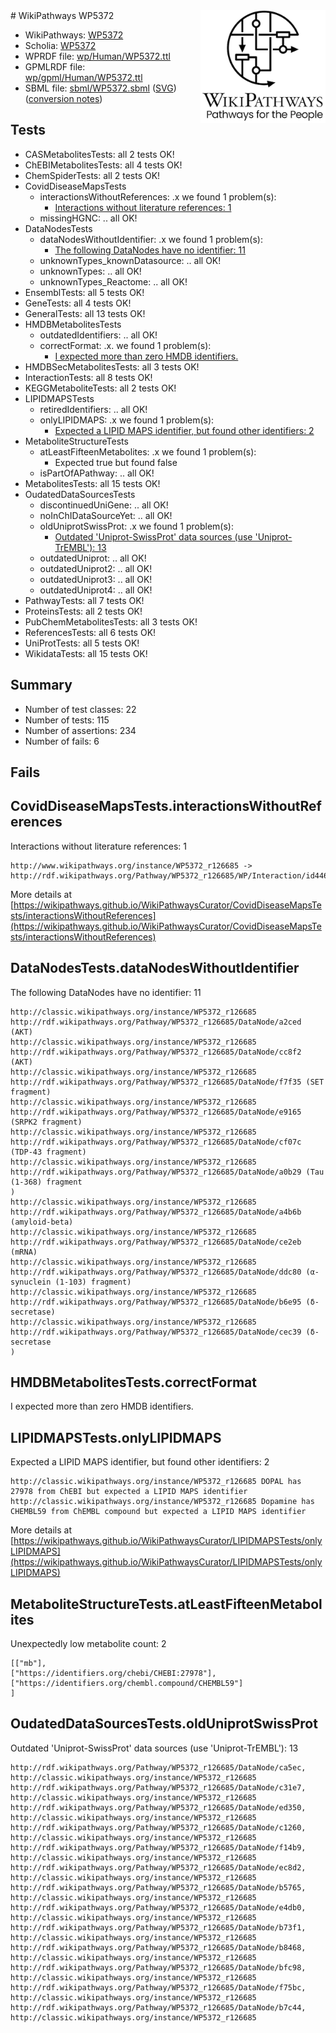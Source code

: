 <img style="float: right; width: 200px" src="../logo.png" />
# WikiPathways WP5372

* WikiPathways: [WP5372](https://identifiers.org/wikipathways:WP5372)
* Scholia: [WP5372](https://scholia.toolforge.org/wikipathways/WP5372)
* WPRDF file: [wp/Human/WP5372.ttl](../wp/Human/WP5372.ttl)
* GPMLRDF file: [wp/gpml/Human/WP5372.ttl](../wp/gpml/Human/WP5372.ttl)
* SBML file: [sbml/WP5372.sbml](../sbml/WP5372.sbml) ([SVG](../sbml/WP5372.svg)) ([conversion notes](../sbml/WP5372.txt))

## Tests
* CASMetabolitesTests: all 2 tests OK!
* ChEBIMetabolitesTests: all 4 tests OK!
* ChemSpiderTests: all 2 tests OK!
* CovidDiseaseMapsTests
    * interactionsWithoutReferences: .x we found 1 problem(s):
        * [Interactions without literature references: 1](#2e29592f)
    * missingHGNC: .. all OK!
* DataNodesTests
    * dataNodesWithoutIdentifier: .x we found 1 problem(s):
        * [The following DataNodes have no identifier: 11](#8792c491)
    * unknownTypes_knownDatasource: .. all OK!
    * unknownTypes: .. all OK!
    * unknownTypes_Reactome: .. all OK!
* EnsemblTests: all 5 tests OK!
* GeneTests: all 4 tests OK!
* GeneralTests: all 13 tests OK!
* HMDBMetabolitesTests
    * outdatedIdentifiers: .. all OK!
    * correctFormat: .x. we found 1 problem(s):
        * [I expected more than zero HMDB identifiers.](#ad154c1e)
* HMDBSecMetabolitesTests: all 3 tests OK!
* InteractionTests: all 8 tests OK!
* KEGGMetaboliteTests: all 2 tests OK!
* LIPIDMAPSTests
    * retiredIdentifiers: .. all OK!
    * onlyLIPIDMAPS: .x we found 1 problem(s):
        * [Expected a LIPID MAPS identifier, but found other identifiers: 2](#48cc60b9)
* MetaboliteStructureTests
    * atLeastFifteenMetabolites: .x we found 1 problem(s):
        * Expected true but found false
    * isPartOfAPathway: .. all OK!
* MetabolitesTests: all 15 tests OK!
* OudatedDataSourcesTests
    * discontinuedUniGene: .. all OK!
    * noInChIDataSourceYet: .. all OK!
    * oldUniprotSwissProt: .x we found 1 problem(s):
        * [Outdated 'Uniprot-SwissProt' data sources (use 'Uniprot-TrEMBL'): 13](#b03aa68d)
    * outdatedUniprot: .. all OK!
    * outdatedUniprot2: .. all OK!
    * outdatedUniprot3: .. all OK!
    * outdatedUniprot4: .. all OK!
* PathwayTests: all 7 tests OK!
* ProteinsTests: all 2 tests OK!
* PubChemMetabolitesTests: all 3 tests OK!
* ReferencesTests: all 6 tests OK!
* UniProtTests: all 5 tests OK!
* WikidataTests: all 15 tests OK!


## Summary

* Number of test classes: 22
* Number of tests: 115
* Number of assertions: 234
* Number of fails: 6

## Fails

<a name="2e29592f" />

## CovidDiseaseMapsTests.interactionsWithoutReferences

Interactions without literature references: 1
```
http://www.wikipathways.org/instance/WP5372_r126685 -> http://rdf.wikipathways.org/Pathway/WP5372_r126685/WP/Interaction/id446c1dfc
```

More details at [https://wikipathways.github.io/WikiPathwaysCurator/CovidDiseaseMapsTests/interactionsWithoutReferences](https://wikipathways.github.io/WikiPathwaysCurator/CovidDiseaseMapsTests/interactionsWithoutReferences)

<a name="8792c491" />

## DataNodesTests.dataNodesWithoutIdentifier

The following DataNodes have no identifier: 11
```
http://classic.wikipathways.org/instance/WP5372_r126685 http://rdf.wikipathways.org/Pathway/WP5372_r126685/DataNode/a2ced (AKT)
http://classic.wikipathways.org/instance/WP5372_r126685 http://rdf.wikipathways.org/Pathway/WP5372_r126685/DataNode/cc8f2 (AKT)
http://classic.wikipathways.org/instance/WP5372_r126685 http://rdf.wikipathways.org/Pathway/WP5372_r126685/DataNode/f7f35 (SET fragment)
http://classic.wikipathways.org/instance/WP5372_r126685 http://rdf.wikipathways.org/Pathway/WP5372_r126685/DataNode/e9165 (SRPK2 fragment)
http://classic.wikipathways.org/instance/WP5372_r126685 http://rdf.wikipathways.org/Pathway/WP5372_r126685/DataNode/cf07c (TDP-43 fragment)
http://classic.wikipathways.org/instance/WP5372_r126685 http://rdf.wikipathways.org/Pathway/WP5372_r126685/DataNode/a0b29 (Tau (1-368) fragment
)
http://classic.wikipathways.org/instance/WP5372_r126685 http://rdf.wikipathways.org/Pathway/WP5372_r126685/DataNode/a4b6b (amyloid-beta)
http://classic.wikipathways.org/instance/WP5372_r126685 http://rdf.wikipathways.org/Pathway/WP5372_r126685/DataNode/ce2eb (mRNA)
http://classic.wikipathways.org/instance/WP5372_r126685 http://rdf.wikipathways.org/Pathway/WP5372_r126685/DataNode/ddc80 (α-synuclein (1-103) fragment)
http://classic.wikipathways.org/instance/WP5372_r126685 http://rdf.wikipathways.org/Pathway/WP5372_r126685/DataNode/b6e95 (δ-secretase)
http://classic.wikipathways.org/instance/WP5372_r126685 http://rdf.wikipathways.org/Pathway/WP5372_r126685/DataNode/cec39 (δ-secretase
)
```

<a name="ad154c1e" />

## HMDBMetabolitesTests.correctFormat

I expected more than zero HMDB identifiers.
<a name="48cc60b9" />

## LIPIDMAPSTests.onlyLIPIDMAPS

Expected a LIPID MAPS identifier, but found other identifiers: 2
```
http://classic.wikipathways.org/instance/WP5372_r126685 DOPAL has 27978 from ChEBI but expected a LIPID MAPS identifier
http://classic.wikipathways.org/instance/WP5372_r126685 Dopamine has CHEMBL59 from ChEMBL compound but expected a LIPID MAPS identifier
```

More details at [https://wikipathways.github.io/WikiPathwaysCurator/LIPIDMAPSTests/onlyLIPIDMAPS](https://wikipathways.github.io/WikiPathwaysCurator/LIPIDMAPSTests/onlyLIPIDMAPS)

<a name="6d42911d" />

## MetaboliteStructureTests.atLeastFifteenMetabolites

Unexpectedly low metabolite count: 2

```
[["mb"],
["https://identifiers.org/chebi/CHEBI:27978"],
["https://identifiers.org/chembl.compound/CHEMBL59"]
]
```

<a name="b03aa68d" />

## OudatedDataSourcesTests.oldUniprotSwissProt

Outdated 'Uniprot-SwissProt' data sources (use 'Uniprot-TrEMBL'): 13
```
http://rdf.wikipathways.org/Pathway/WP5372_r126685/DataNode/ca5ec, http://classic.wikipathways.org/instance/WP5372_r126685
http://rdf.wikipathways.org/Pathway/WP5372_r126685/DataNode/c31e7, http://classic.wikipathways.org/instance/WP5372_r126685
http://rdf.wikipathways.org/Pathway/WP5372_r126685/DataNode/ed350, http://classic.wikipathways.org/instance/WP5372_r126685
http://rdf.wikipathways.org/Pathway/WP5372_r126685/DataNode/c1260, http://classic.wikipathways.org/instance/WP5372_r126685
http://rdf.wikipathways.org/Pathway/WP5372_r126685/DataNode/f14b9, http://classic.wikipathways.org/instance/WP5372_r126685
http://rdf.wikipathways.org/Pathway/WP5372_r126685/DataNode/ec8d2, http://classic.wikipathways.org/instance/WP5372_r126685
http://rdf.wikipathways.org/Pathway/WP5372_r126685/DataNode/b5765, http://classic.wikipathways.org/instance/WP5372_r126685
http://rdf.wikipathways.org/Pathway/WP5372_r126685/DataNode/e4db0, http://classic.wikipathways.org/instance/WP5372_r126685
http://rdf.wikipathways.org/Pathway/WP5372_r126685/DataNode/b73f1, http://classic.wikipathways.org/instance/WP5372_r126685
http://rdf.wikipathways.org/Pathway/WP5372_r126685/DataNode/b8468, http://classic.wikipathways.org/instance/WP5372_r126685
http://rdf.wikipathways.org/Pathway/WP5372_r126685/DataNode/bfc98, http://classic.wikipathways.org/instance/WP5372_r126685
http://rdf.wikipathways.org/Pathway/WP5372_r126685/DataNode/f75bc, http://classic.wikipathways.org/instance/WP5372_r126685
http://rdf.wikipathways.org/Pathway/WP5372_r126685/DataNode/b7c44, http://classic.wikipathways.org/instance/WP5372_r126685
```


